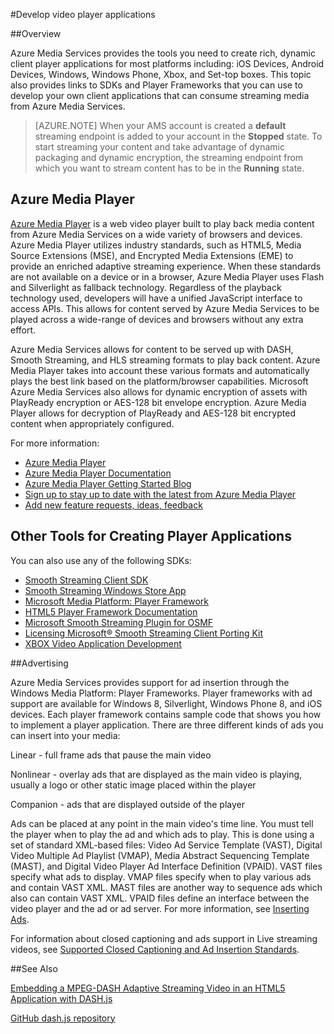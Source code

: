 <properties
    pageTitle="Develop video player applications"
    description="The topic provides links to Player Frameworks and plugins that you can use to develop your own client applications that can consume streaming media from Media Services."
    author="Juliako"
    manager="erikre"
    editor=""
    services="media-services"
    documentationcenter="" />
<tags
    ms.assetid="55e419fc-4c39-4902-9c62-f41cfcd86c6c"
    ms.service="media-services"
    ms.workload="media"
    ms.tgt_pltfrm="na"
    ms.devlang="na"
    ms.topic="article"
    ms.date="01/05/2017"
    wacn.date=""
    ms.author="juliako" />

#Develop video player applications

##Overview

Azure Media Services provides the tools you need to create rich, dynamic client player applications for most platforms including: iOS Devices, Android Devices, Windows, Windows Phone, Xbox, and Set-top boxes. This topic also provides links to SDKs and Player Frameworks that you can use to develop your own client applications that can consume streaming media from Azure Media Services.

>[AZURE.NOTE]
>When your AMS account is created a **default** streaming endpoint is added to your account in the **Stopped** state. To start streaming your content and take advantage of dynamic packaging and dynamic encryption, the streaming endpoint from which you want to stream content has to be in the **Running** state. 
 
## Azure Media Player
[Azure Media Player](/documentation/services/media-services/) is a web video player built to play back media content from Azure Media Services on a wide variety of browsers and devices. Azure Media Player utilizes industry standards, such as HTML5, Media Source Extensions (MSE), and Encrypted Media Extensions (EME) to provide an enriched adaptive streaming experience. When these standards are not available on a device or in a browser, Azure Media Player uses Flash and Silverlight as fallback technology. Regardless of the playback technology used, developers will have a unified JavaScript interface to access APIs. This allows for content served by Azure Media Services to be played across a wide-range of devices and browsers without any extra effort.

Azure Media Services allows for content to be served up with DASH, Smooth Streaming, and HLS streaming formats to play back content. Azure Media Player takes into account these various formats and automatically plays the best link based on the platform/browser capabilities. Microsoft Azure Media Services also allows for dynamic encryption of assets with PlayReady encryption or AES-128 bit envelope encryption. Azure Media Player allows for decryption of PlayReady and AES-128 bit encrypted content when appropriately configured. 

For more information:

- [Azure Media Player](/documentation/services/media-services/)
- [Azure Media Player Documentation](http://amp.azure.net/libs/amp/latest/docs/) 
- [Azure Media Player Getting Started Blog](http://azure.microsoft.com/blog/2015/04/15/announcing-azure-media-player)
- [Sign up to stay up to date with the latest from Azure Media Player](http://amp.azure.net/signup/)
- [Add new feature requests, ideas, feedback](http://aka.ms/ampuservoice ) 

## Other Tools for Creating Player Applications
You can also use any of the following SDKs:

- [Smooth Streaming Client SDK](http://www.iis.net/downloads/microsoft/smooth-streaming) 
- [Smooth Streaming Windows Store App](/documentation/articles/media-services-build-smooth-streaming-apps/)
- [Microsoft Media Platform: Player Framework](http://playerframework.codeplex.com/) 
- [HTML5 Player Framework Documentation](http://playerframework.codeplex.com/wikipage?title=HTML5%20Player&referringTitle=Documentation) 
- [Microsoft Smooth Streaming Plugin for OSMF](https://www.microsoft.com/download/details.aspx?id=36057) 
- [Licensing Microsoft® Smooth Streaming Client Porting Kit](http://aka.ms/sspk) 
- [XBOX Video Application Development](http://xbox.create.msdn.com/) 
 

##Advertising

Azure Media Services provides support for ad insertion through the Windows Media Platform: Player Frameworks. Player frameworks with ad support are available for Windows 8, Silverlight, Windows Phone 8, and iOS devices. Each player framework contains sample code that shows you how to implement a player application. There are three different kinds of ads you can insert into your media:

Linear - full frame ads that pause the main video

Nonlinear - overlay ads that are displayed as the main video is playing, usually a logo or other static image placed within the player

Companion - ads that are displayed outside of the player

Ads can be placed at any point in the main video's time line. You must tell the player when to play the ad and which ads to play. This is done using a set of standard XML-based files: Video Ad Service Template (VAST), Digital Video Multiple Ad Playlist (VMAP), Media Abstract Sequencing Template (MAST), and Digital Video Player Ad Interface Definition (VPAID). VAST files specify what ads to display. VMAP files specify when to play various ads and contain VAST XML. MAST files are another way to sequence ads which also can contain VAST XML. VPAID files define an interface between the video player and the ad or ad server. For more information, see [Inserting Ads](https://msdn.microsoft.com/zh-cn/library/dn387398.aspx).

For information about closed captioning and ads support in Live streaming videos, see [Supported Closed Captioning and Ad Insertion Standards](/documentation/articles/media-services-manage-channels-overview/#closed-captioning-and-ad-insertion).




##See Also

[Embedding a MPEG-DASH Adaptive Streaming Video in an HTML5 Application with DASH.js](/documentation/articles/media-services-embed-mpeg-dash-in-html5/)

[GitHub dash.js repository](https://github.com/Dash-Industry-Forum/dash.js)
 
